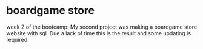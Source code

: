 # boardgame store

week 2 of the bootcamp:
My second project was making a boardgame store website with sql.
Due a lack of time this is the result and some updating is required.

